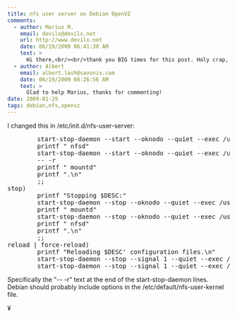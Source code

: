 ```yaml
---
title: nfs user server on Debian OpenVZ
comments:
  - author: Marius M.
    email: devilx@devilx.net
    url: http://www.devilx.net
    date: 06/19/2009 06:41:30 AM
    text: >
      Hi there,<br/><br/>thank you BIG times for this post. Holy crap, I spent an hour on finding out why my Mac OS X tells me "Permission" deniend. Since I've converted a VM to an OpenVZ Container, I though that if it worked before, it actually HAS to work after. Ouff.<br/><br/>Thanks again! :-)
  - author: Albert
    email: albert.lash@savonix.com
    date: 06/19/2009 08:26:56 AM
    text: >
      Glad to help Marius, thanks for commenting!
date: 2009-01-29
tags: debian,nfs,openvz
---
```

I changed this in /etc/init.d/nfs-user-server:

<pre class="sh_sh">
        start-stop-daemon --start --oknodo --quiet --exec /usr/sbin/rpc.nfsd -- -r
        printf " nfsd"
        start-stop-daemon --start --oknodo --quiet --exec /usr/sbin/rpc.mountd
        -- -r
        printf " mountd"
        printf ".\n"
        ;;
stop)
        printf "Stopping $DESC:"
        start-stop-daemon --stop --oknodo --quiet --exec /usr/sbin/rpc.mountd
        printf " mountd"
        start-stop-daemon --stop --oknodo --quiet --exec /usr/sbin/rpc.nfsd
        printf " nfsd"
        printf ".\n"
        ;;
reload | force-reload)
        printf "Reloading $DESC' configuration files.\n"
        start-stop-daemon --stop --signal 1 --quiet --exec /usr/sbin/rpc.mountd -- -r
        start-stop-daemon --stop --signal 1 --quiet --exec /usr/sbin/rpc.nfsd -- -r
</pre>

Specifically the "-- -r" text at the end of the start-stop-daemon lines. Debian should probably include options in the /etc/default/nfs-user-kernel file.

¥

